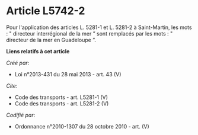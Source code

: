 # Article L5742-2

Pour l'application des articles L. 5281-1 et L. 5281-2 à Saint-Martin, les mots : " directeur interrégional de la mer ” sont
remplacés par les mots : " directeur de la mer en Guadeloupe ”.

**Liens relatifs à cet article**

_Créé par_:

  - Loi n°2013-431 du 28 mai 2013 - art. 43 (V)

_Cite_:

  - Code des transports - art. L5281-1 (V)
  - Code des transports - art. L5281-2 (V)

_Codifié par_:

  - Ordonnance n°2010-1307 du 28 octobre 2010 - art. (V)

